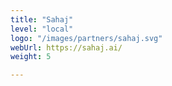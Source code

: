 ```yaml
---
title: "Sahaj"
level: "local"
logo: "/images/partners/sahaj.svg"
webUrl: https://sahaj.ai/
weight: 5

---
```

